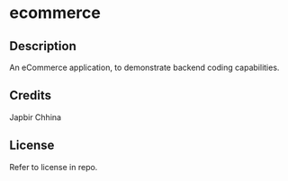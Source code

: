 # ecommerce

## Description
An eCommerce application, to demonstrate backend coding capabilities.

## Credits

Japbir Chhina
## License
Refer to license in repo.
